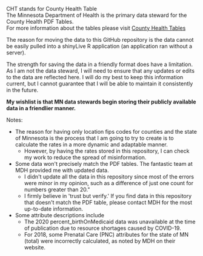 CHT stands for County Health Table  
The Minnesota Department of Health is the primary data steward for the County Health PDF Tables.  
For more information about the tables please visit [County Health Tables](https://www.health.state.mn.us/data/mchs/genstats/countytables/index.html#:~:text=The%20county%20health%20tables%20are%20a%20compilation%20of%20public%20health)

The reason for moving the data to this GitHub repository is the data cannot be easily pulled into a shinyLive R application (an application ran without a server).  

The strength for saving the data in a friendly format does have a limitation. As I am not the data steward, I will need to ensure that any updates or edits to the data are reflected here. I will do my best to keep this information current, but I cannot guarantee that I will be able to maintain it consistently in the future.

**My wishlist is that MN data stewards begin storing their publicly available data in a friendlier manner.**

Notes:  
  * The reason for having only location fips codes for counties and the state of Minnesota is the process that I am going to try to create is to calculate the rates in a more dynamic and adaptable manner.
    * However, by having the rates stored in this repository, I can check my work to reduce the spread of misinformation.
  * Some data won't precisely match the PDF tables. The fantastic team at MDH provided me with updated data.
    * I didn't update all the data in this repository since most of the errors were minor in my opinion, such as a difference of just one count for numbers greater than 20."
    * I firmly believe in 'trust but verify.' If you find data in this repository that doesn't match the PDF table, please contact MDH for the most up-to-date information.
  * Some attribute descriptions include
    * The 2020 percent_birthOnMedicaid data was unavailable at the time of publication due to resource shortages caused by COVID-19.
    * For 2018, some Prenatal Care (PNC) attributes for the state of MN (total) were incorrectly calculated, as noted by MDH on their website. 
